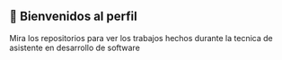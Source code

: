 ## 👋 Bienvenidos al perfil

Mira los repositorios para ver los trabajos hechos durante la tecnica de asistente en desarrollo de software
